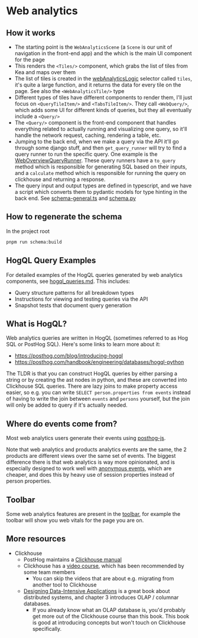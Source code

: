 # Web analytics

## How it works

- The starting point is the `WebAnalyticsScene` (a `Scene` is our unit of navigation in the front-end app) and the [<WebAnalyticsDashboard/>](./WebAnalyticsDashboard.tsx) which is the main UI component for the page
- This renders the `<Tiles/>` component, which grabs the list of tiles from Kea and maps over them
- The list of tiles is created in the [webAnalyticsLogic](./webAnalyticsLogic.tsx) selector called `tiles`, it's quite a large function, and it returns the data for every tile on the page. See also the `<WebAnalyticsTile/>` type
- Different types of tiles have different components to render them, I'll just focus on `<QueryTileItem/>` and `<TabsTileItem/>`. They call `<WebQuery/>`, which adds some UI for different kinds of queries, but they all eventually include a `<Query/>`
- The `<Query/>` component is the front-end component that handles everything related to actually running and visualizing one query, so it'll handle the network request, caching, rendering a table, etc.
- Jumping to the back end, when we make a query via the API it'll go through some django stuff, and then `get_query_runner` will try to find a query runner to run the specific query. One example is the [WebOverviewQueryRunner](../../../../posthog/hogql_queries/web_analytics/web_overview.py). These query runners have a `to_query` method which is responsible for generating SQL based on their inputs, and a `calculate` method which is responsible for running the query on clickhouse and returning a response.
- The query input and output types are defined in typescript, and we have a script which converts them to pydantic models for type hinting in the back end. See [schema-general.ts](../../queries/schema/schema-general.ts) and [schema.py](../../../../posthog/schema.py)

## How to regenerate the schema

In the project root

```bash
pnpm run schema:build
```

## HogQL Query Examples

For detailed examples of the HogQL queries generated by web analytics components, see [hogql_queries.md](./docs/hogql_queries.md). This includes:

- Query structure patterns for all breakdown types
- Instructions for viewing and testing queries via the API
- Snapshot tests that document query generation

## What is HogQL?

Web analytics queries are written in HogQL (sometimes referred to as Hog SQL or PostHog SQL). Here's some links to learn more about it:

- <https://posthog.com/blog/introducing-hogql>
- <https://posthog.com/handbook/engineering/databases/hogql-python>

The TLDR is that you can construct HogQL queries by either parsing a string or by creating the ast nodes in python, and these are converted into Clickhouse SQL queries. There are lazy joins to make property access easier, so e.g. you can write `SELECT person.properties from events` instead of having to write the join between `events` and `persons` yourself, but the join will only be added to query if it's actually needed.

## Where do events come from?

Most web analytics users generate their events using [posthog-js](https://posthog.com/docs/libraries/js).

Note that web analytics and products analytics events are the same, the 2 products are different views over the same set of events. The biggest difference there is that web analytics is way more opinionated, and is especially designed to work well with [anonymous events](https://posthog.com/events), which are cheaper, and does this by heavy use of session properties instead of person properties.

## Toolbar

Some web analytics features are present in the [toolbar](https://posthog.com/docs/toolbar), for example the toolbar will show you web vitals for the page you are on.

## More resources

- Clickhouse
  - PostHog maintains a [Clickhouse manual](https://posthog.com/handbook/engineering/clickhouse)
  - Clickhouse has a [video course](https://learn.clickhouse.com/visitor_class_catalog/category/116050), which has been recommended by some team members
    - You can skip the videos that are about e.g. migrating from another tool to Clickhouse
  - [Designing Data-Intensive Applications](https://dataintensive.net/) is a great book about distributed systems, and chapter 3 introduces OLAP / columnar databases.
    - If you already know what an OLAP database is, you'd probably get more out of the Clickhouse course than this book. This book is good at introducing concepts but won't touch on Clickhouse specifically.
